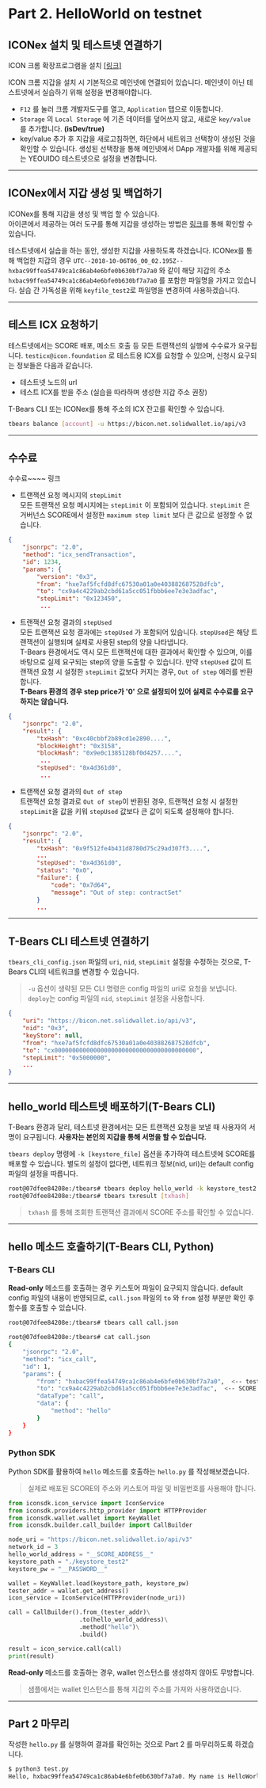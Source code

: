 # **Part 2. HelloWorld on testnet**

## **ICONex 설치 및 테스트넷 연결하기**

ICON 크롬 확장프로그램을 설치 [[링크]](https://chrome.google.com/webstore/detail/iconex/flpiciilemghbmfalicajoolhkkenfel)

ICON 크롬 지갑을 설치 시 기본적으로 메인넷에 연결되어 있습니다. 메인넷이 아닌 테스트넷에서 실습하기 위해 설정을 변경해야합니다.

* `F12` 를 눌러 크롬 개발자도구를 열고, `Application` 탭으로 이동합니다. 
* `Storage` 의 `Local Storage` 에 기존 데이터를 덮어쓰지 않고, 새로운 `key/value` 를 추가합니다. **(isDev/true)**
* key/value 추가 후 지갑을 새로고침하면, 하단에서 네트워크 선택창이 생성된 것을 확인할 수 있습니다. 생성된 선택창을 통해 메인넷에서 DApp 개발자를 위해 제공되는 YEOUIDO 테스트넷으로 설정을 변경합니다.

---

## **ICONex에서 지갑 생성 및 백업하기**

ICONex를 통해 지갑을 생성 및 백업 할 수 있습니다.<br /> 아이콘에서 제공하는 여러 도구를 통해 지갑을 생성하는 방법은 [링크](https://www.icondev.io/docs/account-management#section-create-an-account)를 통해 확인할 수 있습니다.

테스트넷에서 실습을 하는 동안, 생성한 지갑을 사용하도록 하겠습니다.
ICONex를 통해 백업한 지갑의 경우 `UTC--2018-10-06T06_00_02.195Z--hxbac99ffea54749ca1c86ab4e6bfe0b630bf7a7a0` 와 같이 해당 지갑의 주소 `hxbac99ffea54749ca1c86ab4e6bfe0b630bf7a7a0` 를 포함한 파일명을 가지고 있습니다. 실습 간 가독성을 위해 `keyfile_test2`로 파일명을 변경하여 사용하겠습니다.

---

## **테스트 ICX 요청하기**

테스트넷에서는 SCORE 배포, 메소드 호출 등 모든 트랜잭션의 실행에 수수료가 요구됩니다.
`testicx@icon.foundation` 로 테스트용 ICX를 요청할 수 있으며, 신청시 요구되는 정보들은 다음과 같습니다.

* 테스트넷 노드의 url
* 테스트 ICX를 받을 주소 (실습을 따라하며 생성한 지갑 주소 권장)

T-Bears CLI 또는 ICONex를 통해 주소의 ICX 잔고를 확인할 수 있습니다.

```bash
tbears balance [account] -u https://bicon.net.solidwallet.io/api/v3
```

---

## **수수료**

수수료~~~~ 링크

* 트랜잭션 요청 메시지의 `stepLimit`<br />
모든 트랜잭션 요청 메시지에는 `stepLimit` 이 포함되어 있습니다. `stepLimit` 은 거버넌스 SCORE에서 설정한 `maximum step limit` 보다 큰 값으로 설정할 수 없습니다.

```json
{
    "jsonrpc": "2.0",
    "method": "icx_sendTransaction",
    "id": 1234,
    "params": {
        "version": "0x3",
        "from": "hxe7af5fcfd8dfc67530a01a0e403882687528dfcb",
        "to": "cx9a4c4229ab2cbd61a5cc051fbbb6ee7e3e3adfac",
        "stepLimit": "0x123450",
         ...
```

* 트랜잭션 요청 결과의 `stepUsed`<br />
모든 트랜잭션 요청 결과에는 `stepUsed` 가 포함되어 있습니다. `stepUsed`은 해당 트랜잭션이 실행되며 실제로 사용된 step의 양을 나타냅니다.<br />
T-Bears 환경에서도 역시 모든 트랜잭션에 대한 결과에서 확인할 수 있으며, 이를 바탕으로 실제 요구되는 step의 양을 도출할 수 있습니다. 만약 `stepUsed` 값이 트랜잭션 요청 시 설정한 `stepLimit` 값보다 커지는 경우, `Out of step` 에러를 반환합니다. <br /> **T-Bears 환경의 경우 step price가 '0' 으로 설정되어 있어 실제로 수수료를 요구하지는 않습니다.**

```json
{
    "jsonrpc": "2.0",
    "result": {
        "txHash": "0xc40cbbf2b89cd1e2890....",
        "blockHeight": "0x3158",
        "blockHash": "0x9e0c1385128bf0d4257....",
         ...
        "stepUsed": "0x4d361d0",
         ...
```

* 트랜잭션 요청 결과의 `Out of step`<br />
트랜잭션 요청 결과로 `Out of step`이 반환된 경우, 트랜잭션 요청 시 설정한 `stepLimit`을 값을 키워 `stepUsed` 값보다 큰 값이 되도록 설정해야 합니다.  
```json
{
    "jsonrpc": "2.0", 
    "result": {
        "txHash": "0x9f512fe4b431d8780d75c29ad307f3....", 
        ...
        "stepUsed": "0x4d361d0",
        "status": "0x0", 
        "failure": {
            "code": "0x7d64", 
            "message": "Out of step: contractSet"
        }
        ...
```

---

## **T-Bears CLI 테스트넷 연결하기**

`tbears_cli_config.json` 파일의 `uri`, `nid`, `stepLimit` 설정을 수정하는 것으로, T-Bears CLI의 네트워크를 변경할 수 있습니다.
> `-u` 옵션이 생략된 모든 CLI 명령은 config 파일의 uri로 요청을 보냅니다.<br/>
> `deploy`는 config 파일의 `nid`, `stepLimit` 설정을 사용합니다.

```json
{
    "uri": "https://bicon.net.solidwallet.io/api/v3",
    "nid": "0x3",
    "keyStore": null,
    "from": "hxe7af5fcfd8dfc67530a01a0e403882687528dfcb",
    "to": "cx0000000000000000000000000000000000000000",
    "stepLimit": "0x5000000",
    ...
}
```

---

## **hello_world 테스트넷 배포하기(T-Bears CLI)**

T-Bears 환경과 달리, 테스트넷 환경에서는 모든 트랜잭션 요청을 보낼 때 사용자의 서명이 요구됩니다. **사용자는 본인의 지갑을 통해 서명을 할 수 있습니다.**

`tbears deploy` 명령에 `-k [keystore_file]` 옵션을 추가하여 테스트넷에 SCORE를 배포할 수 있습니다. 별도의 설정이 없다면, 네트워크 정보(nid, uri)는 default config 파일의 설정을 따릅니다.

```bash
root@07dfee84208e:/tbears# tbears deploy hello_world -k keystore_test2
root@07dfee84208e:/tbears# tbears txresult [txhash]
```

> `txhash` 를 통해 조회한 트랜잭션 결과에서 SCORE 주소를 확인할 수 있습니다.

---

## **hello 메소드 호출하기(T-Bears CLI, Python)**

### **T-Bears CLI**

**Read-only** 메소드를 호출하는 경우 키스토어 파일이 요구되지 않습니다. default config 파일의 내용이 반영되므로, `call.json` 파일의 `to` 와 `from` 설정 부분만 확인 후 함수를 호출할 수 있습니다.

```bash
root@07dfee84208e:/tbears# tbears call call.json

root@07dfee84208e:/tbears# cat call.json 
{
    "jsonrpc": "2.0",
    "method": "icx_call",
    "id": 1,
    "params": {
        "from": "hxbac99ffea54749ca1c86ab4e6bfe0b630bf7a7a0",  <-- test2 address
        "to": "cx9a4c4229ab2cbd61a5cc051fbbb6ee7e3e3adfac",  <-- SCORE address on testnet 
        "dataType": "call", 
        "data": {
            "method": "hello" 
        }
    }
}
```

### **Python SDK**

Python SDK를 활용하여 `hello` 메소드를 호출하는 `hello.py` 를 작성해보겠습니다.
> 실제로 배포된 SCORE의 주소와 키스토어 파일 및 비밀번호를 사용해야 합니다.

```python
from iconsdk.icon_service import IconService
from iconsdk.providers.http_provider import HTTPProvider
from iconsdk.wallet.wallet import KeyWallet
from iconsdk.builder.call_builder import CallBuilder

node_uri = "https://bicon.net.solidwallet.io/api/v3"
network_id = 3
hello_world_address = "__SCORE_ADDRESS__"
keystore_path = "./keystore_test2"
keystore_pw = "__PASSWORD__"

wallet = KeyWallet.load(keystore_path, keystore_pw)
tester_addr = wallet.get_address()
icon_service = IconService(HTTPProvider(node_uri))

call = CallBuilder().from_(tester_addr)\
                    .to(hello_world_address)\
                    .method("hello")\
                    .build()

result = icon_service.call(call)
print(result)
```

**Read-only** 메소드를 호출하는 경우, wallet 인스턴스를 생성하지 않아도 무방합니다.
> 샘플에서는 wallet 인스턴스를 통해 지갑의 주소를 가져와 사용하였습니다.

---

## **Part 2 마무리**

작성한 `hello.py` 를 실행하여 결과를 확인하는 것으로 Part 2 를 마무리하도록 하겠습니다.

```bash
$ python3 test.py
Hello, hxbac99ffea54749ca1c86ab4e6bfe0b630bf7a7a0. My name is HelloWorld
```